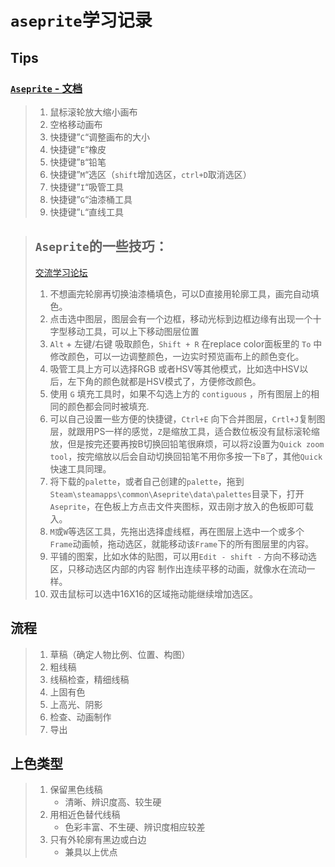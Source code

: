 # `aseprite`学习记录

## Tips

### [`Aseprite` - 文档](https://www.aseprite.org/docs/)



> 1. 鼠标滚轮放大缩小画布 
> 2. 空格移动画布 
> 3. 快捷键”`C`“调整画布的大小 
> 4. 快捷键”`E`“橡皮 
> 5. 快捷键”`B`“铅笔 
> 6. 快捷键”`M`“选区（`shift`增加选区，`ctrl+D`取消选区） 
> 7. 快捷键”`I`“吸管工具 
> 8. 快捷键”`G`“油漆桶工具 
> 9. 快捷键”`L`“直线工具



> ## `Aseprite`的一些技巧： 
>
> [交流学习论坛](https://community.aseprite.org/)
>
> 1. 不想画完轮廓再切换油漆桶填色，可以D直接用轮廓工具，画完自动填色。 
> 2. 点击选中图层，图层会有一个边框，移动光标到边框边缘有出现一个十字型移动工具，可以上下移动图层位置 
> 3.  `Alt` + 左键/右键 吸取颜色，`Shift + R` 在replace color面板里的 `To` 中修改颜色，可以一边调整颜色，一边实时预览画布上的颜色变化。 
> 4. 吸管工具上方可以选择RGB 或者HSV等其他模式，比如选中HSV以后，左下角的颜色就都是HSV模式了，方便修改颜色。 
> 5.  使用 `G` 填充工具时，如果不勾选上方的 `contiguous` ，所有图层上的相同的颜色都会同时被填充.
> 6. 可以自己设置一些方便的快捷键，`Ctrl+E` 向下合并图层，`Crtl+J`复制图层，就跟用PS一样的感觉，`Z`是缩放工具，适合数位板没有鼠标滚轮缩放，但是按完还要再按B切换回铅笔很麻烦，可以将`Z`设置为`Quick zoom tool`，按完缩放以后会自动切换回铅笔不用你多按一下`B`了，其他`Quick`快速工具同理。 
> 7. 将下载的`palette`，或者自己创建的`palette`，拖到`Steam\steamapps\common\Aseprite\data\palettes`目录下，打开`Aseprite`，在色板上方点击文件夹图标，双击刚才放入的色板即可载入。 
> 8. `M`或`W`等选区工具，先拖出选择虚线框，再在图层上选中一个或多个`Frame`动画帧，拖动选区，就能移动该`Frame`下的所有图层里的内容。 
> 9. 平铺的图案，比如水体的贴图，可以用`Edit - shift -` 方向不移动选区，只移动选区内部的内容 制作出连续平移的动画，就像水在流动一样。 
> 10. 双击鼠标可以选中16X16的区域拖动能继续增加选区。





## 流程

> 1. 草稿（确定人物比例、位置、构图）
> 2. 粗线稿
> 3. 线稿检查，精细线稿
> 4. 上固有色
> 5. 上高光、阴影
> 6. 检查、动画制作
> 7. 导出



## 上色类型

> 1. 保留黑色线稿
>    - 清晰、辨识度高、较生硬
> 2. 用相近色替代线稿
>    - 色彩丰富、不生硬、辨识度相应较差
> 3. 只有外轮廓有黑边或白边
>    - 兼具以上优点